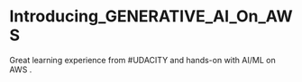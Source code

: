 # Introducing_GENERATIVE_AI_On_AWS
Great learning experience from #UDACITY and hands-on with AI/ML on AWS .
